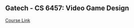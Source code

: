 ## Gatech - CS 6457: Video Game Design

[Course Link](https://omscs.gatech.edu/cs-6457-video-game-design)